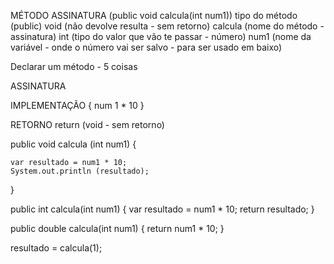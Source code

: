 MÉTODO
	ASSINATURA (public void calcula(int num1))
		tipo do método (public)
		void (não devolve resulta - sem retorno)
		calcula (nome do método - assinatura)
		int (tipo do valor que vão te passar - número)
		num1 (nome da variável - onde o número vai ser salvo - para ser usado em baixo)

Declarar um método - 5 coisas

ASSINATURA

IMPLEMENTAÇÃO
	{
	num 1 * 10
	}

RETORNO
	return
	(void - sem retorno)


public void calcula (int num1) {

	var resultado = num1 * 10;
	System.out.println (resultado);
}

public int calcula(int num1) {
	var resultado = num1 * 10;
	return resultado;
}

public double calcula(int num1) {
	return num1 * 10;
}

resultado = calcula(1);
